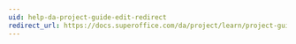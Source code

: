```yaml
---
uid: help-da-project-guide-edit-redirect
redirect_url: https://docs.superoffice.com/da/project/learn/project-guide/edit.html
---
```

